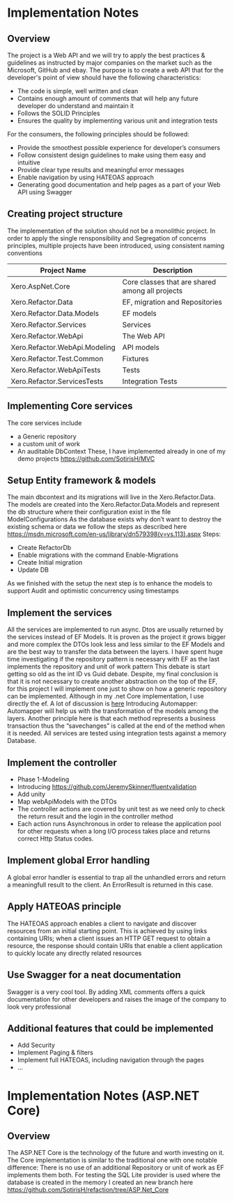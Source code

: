 # Implementation Notes

## Overview
The project is a Web API and we will try to apply the best practices & guidelines as instructed by major companies on the market such as the Microsoft, GitHub and ebay.
The purpose is to create a web API that for the developer's point of view should have the following characteristics: 
- The code is simple, well written and clean
- Contains enough amount of comments that will help any future developer do understand and maintain it
- Follows the SOLID Principles
- Ensures the quality by implementing various unit and integration tests
 
For the consumers, the following principles should be followed:
- Provide the smoothest possible experience for developer’s consumers
- Follow consistent design guidelines to make using them easy and intuitive
- Provide clear type results and meaningful error messages
- Enable navigation by using HATEOAS approach
- Generating good documentation and help pages as a part of your Web API using Swagger
 
## Creating project structure
The implementation of the solution should not be a monolithic project. In order to apply the single rensponsibility and Segregation of concerns principles, multiple projects have been introduced, using consistent naming conventions

| Project Name | Description |
| --- | --- |
| Xero.AspNet.Core | Core classes that are shared among all projects |
| Xero.Refactor.Data | EF, migration and Repositories |
| Xero.Refactor.Data.Models | EF models |
| Xero.Refactor.Services | Services |
| Xero.Refactor.WebApi | The Web API |
| Xero.Refactor.WebApi.Modeling | API models |
| Xero.Refactor.Test.Common| Fixtures |
| Xero.Refactor.WebApiTests | Tests |
| Xero.Refactor.ServicesTests | Integration Tests |


## Implementing Core services
The core services include 
-	a Generic repository
-	a custom unit of work
-	An auditable DbContext
These, I have implemented already in one of my demo projects https://github.com/SotirisH/MVC

## Setup Entity framework & models
The main dbcontext and its migrations will live in the Xero.Refactor.Data. 
The models are created into the Xero.Refactor.Data.Models and represent the db structure where their configuration exist in the file ModelConfigurations
As the database exists why don’t want to destroy the existing schema or data we follow the steps as described here https://msdn.microsoft.com/en-us/library/dn579398(v=vs.113).aspx
Steps:
-	Create RefactorDb
-	Enable migrations with the command Enable-Migrations
-	Create Initial migration
-	Update DB

As we finished with the setup the next step is to enhance the models to support Audit and optimistic concurrency using timestamps



## Implement the services
All the services are implemented to run async. Dtos are usually returned by the services instead of EF Models. It is proven as the project it grows bigger and more complex the DTOs look less and less similar to the EF Models and are the best way to transfer the data between the layers.
I have spent huge time investigating if the repository pattern is necessary with EF as the last implements the repository and unit of work pattern This debate is start getting so old as the int ID vs Guid debate. Despite, my final conclusion is that it is not necessary to create another abstraction on the top of the EF, for this project I will implement one just to show on how a generic repository can be implemented. Although in my .net Core implementation, I use directly the ef. 
A lot of discussion is [here]( http://www.thereformedprogrammer.net/is-the-repository-pattern-useful-with-entity-framework/)
Introducing Automapper: Automapper will help us with the transformation of the models among the layers.
Another principle here is that each method represents a business transaction thus the “savechanges” is called at the end of the method when it is needed.
All services are tested using integration tests against a memory Database.

## Implement the controller
- Phase 1-Modeling
- Introducing https://github.com/JeremySkinner/fluentvalidation
- Add unity
- Map webApiModels with the DTOs 
- The controller actions are covered by unit test as we need only to check the return result and the login in the controller method
- Each action runs Asynchronous in order to release the application pool for other requests when a long I/O process takes place and returns correct Http Status codes. 
## Implement global Error handling
A global error handler is essential to trap all the unhandled errors and return a meaningfull result to the client. An ErrorResult is returned in this case.

## Apply HATEOAS principle
The HATEOAS approach enables a client to navigate and discover resources from an initial starting point. This is achieved by using links containing URIs; when a client issues an HTTP GET request to obtain a resource, the response should contain URIs that enable a client application to quickly locate any directly related resources

## Use Swagger for a neat documentation
Swagger is a very cool tool. By adding XML comments offers a quick documentation for other developers and raises the image of the company to look very professional
## Additional features that could be implemented
-	Add Security
-	Implement Paging & filters
-	Implement full HATEOAS, including navigation through the pages
-	…

# Implementation Notes (ASP.NET Core)

## Overview
The ASP.NET Core is the technology of the future and worth investing on it. The Core implementation is similar to the traditional one with one notable difference: There is no use of an additional Repository or unit of work as EF implements them both.
For testing the SQL Lite provider is used where the database is created in the memory
I created an new branch here https://github.com/SotirisH/refaction/tree/ASP.Net_Core
